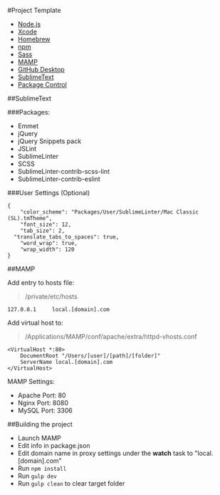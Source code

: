 #Project Template

- [Node.js](https://nodejs.org/)
- [Xcode](https://itunes.apple.com/us/app/xcode/id497799835?mt=12)
- [Homebrew](http://brew.sh/)
- [npm](https://docs.npmjs.com/getting-started/installing-node)
- [Sass](http://sass-lang.com/install)
- [MAMP](https://www.mamp.info/en/downloads/)
- [GitHub Desktop](https://desktop.github.com/)
- [SublimeText](http://www.sublimetext.com/3)
- [Package Control](https://packagecontrol.io/installation)

##SublimeText

###Packages:

- Emmet
- jQuery
- jQuery Snippets pack
- JSLint
- SublimeLinter
- SCSS
- SublimeLinter-contrib-scss-lint
- SublimeLinter-contrib-eslint

###User Settings (Optional)

```
{
	"color_scheme": "Packages/User/SublimeLinter/Mac Classic (SL).tmTheme",
	"font_size": 12,
	"tab_size": 2,
  "translate_tabs_to_spaces": true,
	"word_wrap": true,
	"wrap_width": 120
}

```

##MAMP

Add entry to hosts file:

> /private/etc/hosts

```
127.0.0.1     local.[domain].com
```

Add virtual host to:

> /Applications/MAMP/conf/apache/extra/httpd-vhosts.conf

```
<VirtualHost *:80>
    DocumentRoot "/Users/[user]/[path]/[folder]"
    ServerName local.[domain].com
</VirtualHost>
```

MAMP Settings:

- Apache Port: 80
- Nginx Port: 8080
- MySQL Port: 3306

##Building the project

- Launch MAMP
- Edit info in package.json
- Edit domain name in proxy settings under the **watch** task to "local.[domain].com"
- Run `npm install`
- Run `gulp dev`
- Run `gulp clean` to clear target folder

